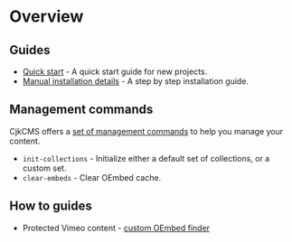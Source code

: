 # Overview

## Guides

* [Quick start](quick-start.md) - A quick start guide for new projects.
* [Manual installation details](installation.md) - A step by step installation guide.


## Management commands

CjkCMS offers a [set of management commands](management_commands/index.md) to help you manage your content.
* `init-collections` - Initialize either a default set of collections, or a custom set.
* `clear-embeds` - Clear OEmbed cache. 

## How to guides
* Protected Vimeo content - [custom OEmbed finder](how-to/oembed_finder.md)
